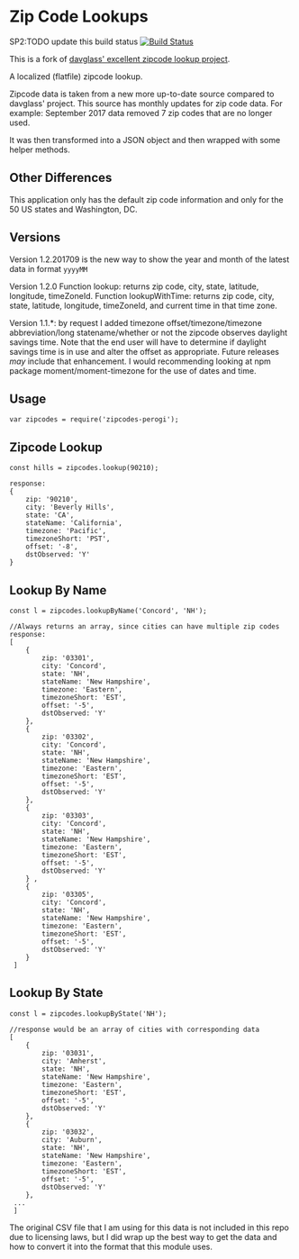 Zip Code Lookups
================
SP2:TODO update this build status
[![Build Status](https://travis-ci.org/perogi/zipcodes-perogi.svg?branch=master)](https://travis-ci.org/perogi/zipcodes-perogi)

This is a fork of [davglass' excellent zipcode lookup project](https://github.com/davglass/zipcodes).  

A localized (flatfile) zipcode lookup.

Zipcode data is taken from a new more up-to-date source compared to davglass' project. 
This source has monthly updates for zip code data. For example: September 2017 data removed 7 zip codes that are no longer used.

It was then transformed into a JSON object and then wrapped with some helper methods.

Other Differences
-----------
This application only has the default zip code information and only for the 50 US states and Washington, DC.  

Versions
--------
Version 1.2.201709 is the new way to show the year and month of the latest data in format `yyyyMM` 

Version 1.2.0 
    Function lookup: returns zip code, city, state, latitude, longitude, timeZoneId.
    Function lookupWithTime: returns zip code, city, state, latitude, longitude, timeZoneId, and current time in that time zone.

Version 1.1.*: by request I added timezone offset/timezone/timezone abbreviation/long statename/whether or not the zipcode observes daylight savings time.
Note that the end user will have to determine if daylight savings time is in use and alter the offset as appropriate. 
Future releases _may_ include that enhancement. I would recommending looking at npm package moment/moment-timezone for the use of dates and time.

Usage
-----
    var zipcodes = require('zipcodes-perogi');

Zipcode Lookup
--------------

    const hills = zipcodes.lookup(90210);  
      
    response:
    { 
        zip: '90210',  
        city: 'Beverly Hills',  
        state: 'CA',
        stateName: 'California',
        timezone: 'Pacific',
        timezoneShort: 'PST',
        offset: '-8',
        dstObserved: 'Y'
    }


Lookup By Name
--------------

    const l = zipcodes.lookupByName('Concord', 'NH');  
      
    //Always returns an array, since cities can have multiple zip codes
    response: 
    [ 
        { 
            zip: '03301',
            city: 'Concord',
            state: 'NH',
            stateName: 'New Hampshire',
            timezone: 'Eastern',
            timezoneShort: 'EST',
            offset: '-5',
            dstObserved: 'Y'
        },
        { 
            zip: '03302',
            city: 'Concord',
            state: 'NH',
            stateName: 'New Hampshire',
            timezone: 'Eastern',
            timezoneShort: 'EST',
            offset: '-5',
            dstObserved: 'Y'
        },
        { 
            zip: '03303',
            city: 'Concord',
            state: 'NH',
            stateName: 'New Hampshire',
            timezone: 'Eastern',
            timezoneShort: 'EST',
            offset: '-5',
            dstObserved: 'Y'  
        } ,
        { 
            zip: '03305',
            city: 'Concord',
            state: 'NH',
            stateName: 'New Hampshire',
            timezone: 'Eastern',
            timezoneShort: 'EST',
            offset: '-5',
            dstObserved: 'Y' 
        } 
     ]

Lookup By State
--------------

    const l = zipcodes.lookupByState('NH');
      
    //response would be an array of cities with corresponding data
    [ 
        { 
            zip: '03031',
            city: 'Amherst',
            state: 'NH',
            stateName: 'New Hampshire',
            timezone: 'Eastern',
            timezoneShort: 'EST',
            offset: '-5',
            dstObserved: 'Y' 
        },
        { 
            zip: '03032',
            city: 'Auburn',
            state: 'NH',
            stateName: 'New Hampshire',
            timezone: 'Eastern',
            timezoneShort: 'EST',
            offset: '-5',
            dstObserved: 'Y' 
        },
     ...
     ]


The original CSV file that I am using for this data is not included in this repo due to licensing laws, but I did wrap up
the best way to get the data and how to convert it into the format that this module uses.
